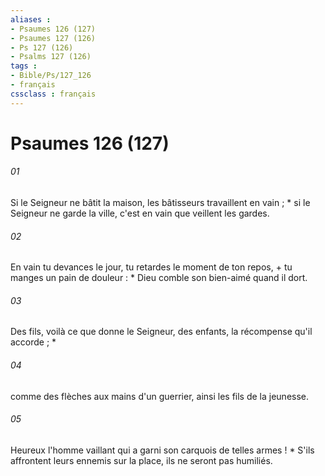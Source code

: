 ```yaml
---
aliases : 
- Psaumes 126 (127)
- Psaumes 127 (126)
- Ps 127 (126)
- Psalms 127 (126)
tags : 
- Bible/Ps/127_126
- français
cssclass : français
---
```


# Psaumes 126 (127)

###### 01
Si le Seigneur ne bâtit la maison, les bâtisseurs travaillent en vain ; * si le Seigneur ne garde la ville, c'est en vain que veillent les gardes.
###### 02
En vain tu devances le jour, tu retardes le moment de ton repos, + tu manges un pain de douleur : * Dieu comble son bien-aimé quand il dort.
###### 03
Des fils, voilà ce que donne le Seigneur, des enfants, la récompense qu'il accorde ; *
###### 04
comme des flèches aux mains d'un guerrier, ainsi les fils de la jeunesse.
###### 05
Heureux l'homme vaillant qui a garni son carquois de telles armes ! * S'ils affrontent leurs ennemis sur la place, ils ne seront pas humiliés.
